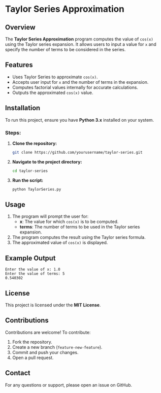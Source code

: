 # Taylor Series Approximation

## Overview
The **Taylor Series Approximation** program computes the value of `cos(x)` using the Taylor series expansion. It allows users to input a value for `x` and specify the number of terms to be considered in the series.

## Features
- Uses Taylor Series to approximate `cos(x)`.
- Accepts user input for `x` and the number of terms in the expansion.
- Computes factorial values internally for accurate calculations.
- Outputs the approximated `cos(x)` value.

## Installation
To run this project, ensure you have **Python 3.x** installed on your system.

### Steps:
1. **Clone the repository:**
   ```bash
   git clone https://github.com/yourusername/taylor-series.git
   ```
2. **Navigate to the project directory:**
   ```bash
   cd taylor-series
   ```
3. **Run the script:**
   ```bash
   python TaylorSeries.py
   ```

## Usage
1. The program will prompt the user for:
   - **x**: The value for which `cos(x)` is to be computed.
   - **terms**: The number of terms to be used in the Taylor series expansion.
2. The program computes the result using the Taylor series formula.
3. The approximated value of `cos(x)` is displayed.

## Example Output
```
Enter the value of x: 1.0
Enter the value of terms: 5
0.540302
```

## License
This project is licensed under the **MIT License**.

## Contributions
Contributions are welcome! To contribute:
1. Fork the repository.
2. Create a new branch (`feature-new-feature`).
3. Commit and push your changes.
4. Open a pull request.

## Contact
For any questions or support, please open an issue on GitHub.

